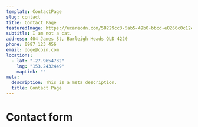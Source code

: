 ```yaml
---
template: ContactPage
slug: contact
title: Contact Page
featuredImage: https://ucarecdn.com/58229cc3-5ab5-49b0-bbcd-e0266c0c12e2/
subtitle: I am not a cat.
address: 404 James St, Burleigh Heads QLD 4220
phone: 0987 123 456
email: doge@coin.com
locations:
  - lat: "-27.9654732"
    lng: "153.2432449"
    mapLink: ""
meta:
  description: This is a meta description.
  title: Contact Page
---
```

# Contact form